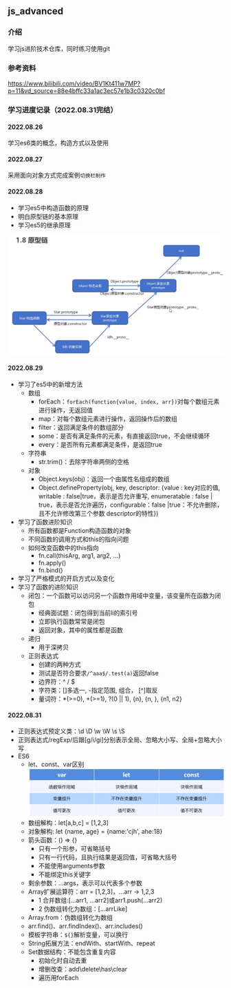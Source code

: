 ## js_advanced

### 介绍
学习js进阶技术仓库，同时练习使用git

### 参考资料

https://www.bilibili.com/video/BV1Kt411w7MP?p=11&vd_source=88e4bffc33a1ac3ec57e1b3c0320c0bf

### 学习进度记录（2022.08.31完结）

#### 2022.08.26
学习es6类的概念，构造方式以及使用

#### 2022.08.27
采用面向对象方式完成案例`切换栏制作`

#### 2022.08.28
- 学习es5中构造函数的原理
- 明白原型链的基本原理
- 学习es5的继承原理

![原型链](20220828/原型链.png)

#### 2022.08.29
- 学习了es5中的新增方法
  - 数组
    - forEach：`forEach(function{value, index, arr})`对每个数组元素进行操作，无返回值
    - map：对每个数组元素进行操作，返回操作后的数组
    - filter：返回满足条件的数组部分
    - some：是否有满足条件的元素，有直接返回true，不会继续循环
    - every：是否所有元素都满足条件，是返回true
  - 字符串
    - str.trim()：去除字符串两侧的空格
  - 对象
    - Object.keys(obj)：返回一个由属性名组成的数组
    - Object.defineProperty(obj, key, descriptor: {value : key对应的值, writable : false|true，表示是否允许重写, enumeratable : false | true，表示是否允许遍历，configurable：false |true：不允许删除，且不允许修改第三个参数 descriptor的特性})
- 学习了函数进阶知识
  - 所有函数都是Function构造函数的对象
  - 不同函数的调用方式和this的指向问题
  - 如何改变函数中的this指向
    - fn.call(thisArg, arg1, arg2, ...)
    - fn.apply()
    - fn.bind()
- 学习了严格模式的开启方式以及变化
- 学习了函数的进阶知识
  - 闭包：一个函数可以访问另一个函数作用域中变量，该变量所在函数为闭包
    - 经典面试题：闭包得到当前li的索引号
    - 立即执行函数常常是闭包
    - 返回对象，其中的属性都是函数
  - 递归
    - 用于深拷贝
  - 正则表达式
    - 创建的两种方式
    - 测试是否符合要求`/^aaa$/.test(a)`返回false
    - 边界符：^ / $
    - 字符类：[]多选一, -指定范围, 组合， [^]取反
    - 量词符：*(>=0), +(>=1), ?(0 || 1), {n}, {n, }, {n1, n2}

#### 2022.08.31 
- 正则表达式预定义类：\d \D \w \W \s \S
- 正则表达式/regExp/后跟[g/i/gi]分别表示全局、忽略大小写、全局+忽略大小写
- ES6
  - let、const、var区别
    ![](20220831/let、const、var.png)
  - 数组解构：let[a,b,c] = [1,2,3]
  - 对象解构: let {name, age} = {name:'cjh', ahe:18}
  - 箭头函数：() => {}
    - 只有一个形参，可省略括号
    - 只有一行代码，且执行结果是返回值，可省略大括号
    - 不能使用arguments参数
    - 不能绑定this关键字
  - 剩余参数：...args，表示可以代表多个参数
  - Array扩展运算符：arr = [1,2,3]，...arr -> 1,2,3
    - 1 合并数组:[...arr1, ...arr2]或arr1.push(...arr2)
    - 2 伪数组转化为数组：[...arrLike]
  - Array.from：伪数组转化为数组
  - arr.find()、arr.findIndex()、arr.includes()
  - 模板字符串：`${}`解析变量，可以换行
  - String拓展方法：endWith、startWith、repeat
  - Set数据结构：不能包含重复内容
    - 初始化时自动去重
    - 增删改查：add\delete\has\clear
    - 遍历用forEach